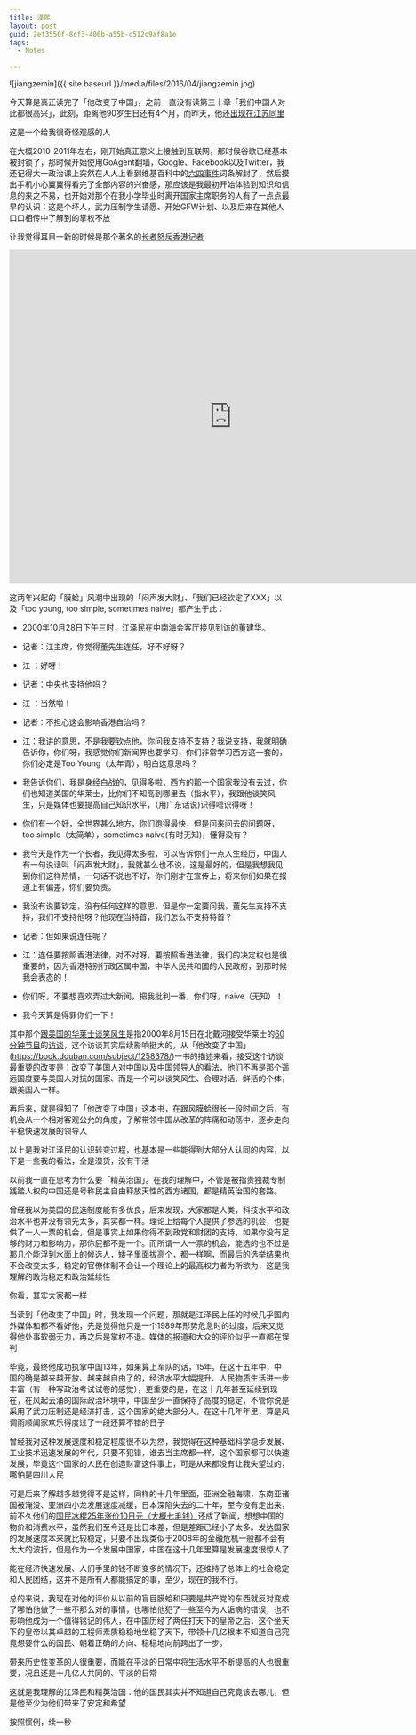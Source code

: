 ```yaml
---
title: 泽民
layout: post
guid: 2ef3550f-8cf3-400b-a55b-c512c9af8a1e
tags:
  - Notes

---
```


![jiangzemin]({{ site.baseurl }}/media/files/2016/04/jiangzemin.jpg)

今天算是真正读完了「他改变了中国」，之前一直没有读第三十章「我们中国人对此都很高兴」，此刻，距离他90岁生日还有4个月，而昨天，他还[出现在江苏同里](http://china.dwnews.com/news/2016-04-21/59733894.html)

这是一个给我很奇怪观感的人

在大概2010-2011年左右，刚开始真正意义上接触到互联网，那时候谷歌已经基本被封锁了，那时候开始使用GoAgent翻墙，Google、Facebook以及Twitter，我还记得大一政治课上突然在人人上看到维基百科中的[六四事件](https://zh.wikipedia.org/wiki/%E5%85%AD%E5%9B%9B%E4%BA%8B%E4%BB%B6)词条解封了，然后摸出手机小心翼翼得看完了全部内容的兴奋感，那应该是我最初开始体验到知识和信息的来之不易，也开始对那个在我小学毕业时离开国家主席职务的人有了一点点最早的认识：这是个坏人，武力压制学生请愿、开始GFW计划[](https://zh.wikipedia.org/wiki/%E9%98%B2%E7%81%AB%E9%95%BF%E5%9F%8E)、以及后来在其他人口口相传中了解到的掌权不放

让我觉得耳目一新的时候是那个著名的[长者怒斥香港记者](https://www.youtube.com/watch?v=JV2zKwsfvAg)

<iframe width="800" height="600" src="https://www.youtube.com/embed/JV2zKwsfvAg" frameborder="0" allowfullscreen></iframe>

这两年兴起的「膜蛤」风潮中出现的「闷声发大财」、「我们已经钦定了XXX」以及「too young, too simple, sometimes naive」都产生于此：

+ 2000年10月28日下午三时，江泽民在中南海会客厅接见到访的董建华。

+ 记者：江主席，你觉得董先生连任，好不好呀？

+ 江 ：好呀！

+ 记者：中央也支持他吗？ 

+ 江 ：当然啦！

+ 记者：不担心这会影响香港自治吗？

+  江：我讲的意思，不是我要钦点他，你问我支持不支持？我说支持，我就明确告诉你，你们­呀，我感觉你们新闻界也要学习，你们非常学习西方这一套的，你们必定是Too Young（太年青），明白这意思吗？

+ 我告诉你们，我是身经白战的，见得多啦，西方的那一个国家我没有去过，你们也知道美国­的华莱士，比你们不知高到哪里去（指水平），我跟他谈笑风生，只是媒体也要提高自己知­识水平，（用广东话说)识得唔识得呀！

+ 你们有一个好，全世界甚么地方，你们跑得最快，但是问来问去的问题呀，too simple（太简单），sometimes naive(有时无知)，懂得没有？

+ 我今天是作为一个长者，我见得太多啦，可以告诉你们一点人生经历，中国人有一句说话叫­「闷声发大财」，我就甚么也不说，这是最好的，但是我想我见到你们这样热情，一句话不­说也不好，你们刚才在宣传上，将来你们如果在报道上有偏差，你们要负责。

+ 我没有说要钦定，没有任何这样的意思，但是你一定要问我，董先生支持不支持，我们不支­持他呀？他现在当特首，我们怎么不支持特首？

+ 记者：但如果说连任呢？ 

+ 江：连任要按照香港法律，对不对呀，要按照香港法律，我们的决定权也是很重要的，因为­香港特别行政区属中国，中华人民共和国的人民政府，到那时候我会表态的！ 

+ 你们呀，不要想喜欢弄过大新闻，把我批判一番，你们呀，naive（无知）！ 

+ 我今天算是得罪你们一下！

其中那个[跟美国的华莱士谈笑风生](https://www.youtube.com/watch?v=ez7jYxFrRII)是指2000年8月15日在北戴河接受华莱士的[60分钟节目](https://zh.wikipedia.org/wiki/60%E5%88%86%E9%90%98)的[访谈](https://www.youtube.com/watch?v=p4lVvVcraHM)，这个访谈其实后续影响挺大的，从「他改变了中国」(https://book.douban.com/subject/1258378/)一书的描述来看，接受这个访谈最重要的改变是：改变了美国人对中国以及中国领导人的看法，他们不再是那个遥远国度要与美国人对抗的国家、而是一个可以谈笑风生、合理对话、鲜活的个体，跟美国人一样。

再后来，就是得知了「他改变了中国」这本书，在跟风膜蛤很长一段时间之后，有机会从一个相对客观公允的角度，了解带领中国从改革的阵痛和动荡中，逐步走向平稳快速发展的领导人

以上是我对江泽民的认识转变过程，也基本是一些能得到大部分人认同的内容，以下是一些我的看法，全是湿货，没有干活

以前我一直在思考为什么要「精英治国」。在我的理解中，不管是被指责独裁专制践踏人权的中国还是号称民主自由释放天性的西方诸国，都是精英治国的套路。

曾经我以为美国的民选制度能有多优良，后来发现，大家都是人类，科技水平和政治水平也并没有领先太多，其实都一样。理论上给每个人提供了参选的机会，也提供了一人一票的机会，但是事实上如果你得不到政党和财团的支持，如果你没有足够的财力和影响力，那你屁都不是一个。而所谓一人一票的机会，能选的也不过是那几个能浮到水面上的候选人，矮子里面拔高个，都一样啊，而最后的选举结果也不会改变太多，稳定的官僚体制不会让一个理论上的最高权力者为所欲为，这是我理解的政治稳定和政治延续性

你看，其实大家都一样

当读到「他改变了中国」时，我发现一个问题，那就是江泽民上任的时候几乎国内外媒体和都不看好他，先是觉得他只是一个1989年形势危急时的过度，后来又觉得他处事软弱无力，再之后是掌权不退。媒体的报道和大众的评价似乎一直都在误判

毕竟，最终他成功执掌中国13年，如果算上军队的话，15年。在这十五年中，中国的确是越来越开放、越来越自由了的，经济水平大幅提升、人民物质生活进一步丰富（有一种写政治考试试卷的感觉），更重要的是，在这十几年甚至延续到现在，在风起云涌的国际政治环境中，中国至少一直保持了高度的稳定，不管你说是采用了武力压制还是经济打击，这个国家的绝大部分人，在这十几年年里，算是风调雨顺阖家欢乐得度过了一段还算不错的日子

曾经我对这种发展速度和稳定程度很不以为然，我觉得在这种基础科学稳步发展、工业技术迅速发展的年代，只要不犯错，谁去当主席都一样，这个国家都可以快速发展，毕竟这个国家的人民在创造财富这件事上，可是从来都没有让我失望过的，哪怕是四川人民

可是后来了解越多越觉得不是这样，同样的十几年里面，亚洲金融海啸，东南亚诸国被淹没、亚洲四小龙发展速度减缓，日本深陷失去的二十年，至今没有走出来，前不久他们的[国民冰棍25年涨价10日元（大概七毛钱）](https://www.zhihu.com/question/42053237)还成了新闻，想想中国的物价和消费水平，虽然我们至今还是比日本差，但是差距已经小了太多。发达国家的发展速度本来就比较稳定，只要不出现类似于2008年的金融危机一般都不会有太大的波折，但是作为一个发展中国家，中国在这十几年里算是发展速度很惊人了

能在经济快速发展、人们手里的钱不断变多的情况下，还维持了总体上的社会稳定和人民团结，这并不是所有人都能搞定的事，至少，现在的我不行。

总的来说，我现在对他的评价从以前的盲目膜蛤和只要是共产党的东西就反对变成了哪怕他做了一些不那么对的事情，也哪怕他犯了一些至今为人诟病的错误，也不影响他成为一个值得铭记的伟人，在中国历经了两任打天下的皇帝之后，这个坐天下的皇帝以其卓越的工程师素质稳稳地坐稳了天下，带领十几亿根本不知道自己究竟想要什么的国民、朝着正确的方向、稳稳地向前跨出了一步。

带来历史性变革的人很重要，而能在平淡的日常中将生活水平不断提高的人也很重要，况且还是十几亿人共同的、平淡的日常

这就是我理解的江泽民和精英治国：他的国民其实并不知道自己究竟该去哪儿，但是他至少为他们带来了安定和希望

按照惯例，续一秒